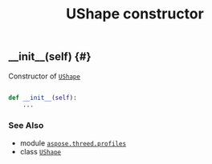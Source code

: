 ﻿---
title: UShape constructor
second_title: Aspose.3D for Python via .NET API References
description: 
type: docs
weight: 10
url: /python-net/aspose.threed.profiles/ushape/__init__/
is_root: false
---

## \_\_init\_\_(self) {#}

Constructor of [`UShape`](/3d/python-net/aspose.threed.profiles/ushape)



```python

def __init__(self):
    ...
```





### See Also
* module [`aspose.threed.profiles`](../../)
* class [`UShape`](/3d/python-net/aspose.threed.profiles/ushape)
